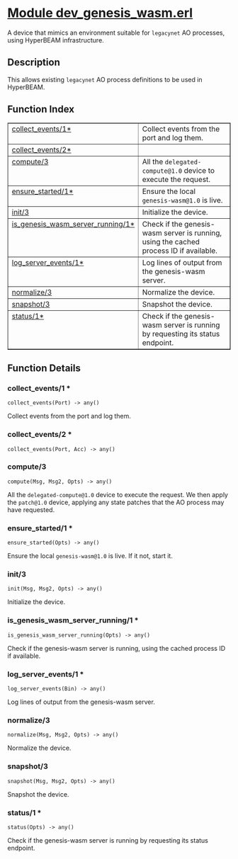 # [Module dev_genesis_wasm.erl](https://github.com/permaweb/HyperBEAM/blob/main/src/dev_genesis_wasm.erl)




A device that mimics an environment suitable for `legacynet` AO
processes, using HyperBEAM infrastructure.

<a name="description"></a>

## Description ##
This allows existing `legacynet`
AO process definitions to be used in HyperBEAM.<a name="index"></a>

## Function Index ##


<table width="100%" border="1" cellspacing="0" cellpadding="2" summary="function index"><tr><td valign="top"><a href="#collect_events-1">collect_events/1*</a></td><td>Collect events from the port and log them.</td></tr><tr><td valign="top"><a href="#collect_events-2">collect_events/2*</a></td><td></td></tr><tr><td valign="top"><a href="#compute-3">compute/3</a></td><td>All the <code>delegated-compute@1.0</code> device to execute the request.</td></tr><tr><td valign="top"><a href="#ensure_started-1">ensure_started/1*</a></td><td>Ensure the local <code>genesis-wasm@1.0</code> is live.</td></tr><tr><td valign="top"><a href="#init-3">init/3</a></td><td>Initialize the device.</td></tr><tr><td valign="top"><a href="#is_genesis_wasm_server_running-1">is_genesis_wasm_server_running/1*</a></td><td>Check if the genesis-wasm server is running, using the cached process ID
if available.</td></tr><tr><td valign="top"><a href="#log_server_events-1">log_server_events/1*</a></td><td>Log lines of output from the genesis-wasm server.</td></tr><tr><td valign="top"><a href="#normalize-3">normalize/3</a></td><td>Normalize the device.</td></tr><tr><td valign="top"><a href="#snapshot-3">snapshot/3</a></td><td>Snapshot the device.</td></tr><tr><td valign="top"><a href="#status-1">status/1*</a></td><td>Check if the genesis-wasm server is running by requesting its status
endpoint.</td></tr></table>


<a name="functions"></a>

## Function Details ##

<a name="collect_events-1"></a>

### collect_events/1 * ###

`collect_events(Port) -> any()`

Collect events from the port and log them.

<a name="collect_events-2"></a>

### collect_events/2 * ###

`collect_events(Port, Acc) -> any()`

<a name="compute-3"></a>

### compute/3 ###

`compute(Msg, Msg2, Opts) -> any()`

All the `delegated-compute@1.0` device to execute the request. We then apply
the `patch@1.0` device, applying any state patches that the AO process may have
requested.

<a name="ensure_started-1"></a>

### ensure_started/1 * ###

`ensure_started(Opts) -> any()`

Ensure the local `genesis-wasm@1.0` is live. If it not, start it.

<a name="init-3"></a>

### init/3 ###

`init(Msg, Msg2, Opts) -> any()`

Initialize the device.

<a name="is_genesis_wasm_server_running-1"></a>

### is_genesis_wasm_server_running/1 * ###

`is_genesis_wasm_server_running(Opts) -> any()`

Check if the genesis-wasm server is running, using the cached process ID
if available.

<a name="log_server_events-1"></a>

### log_server_events/1 * ###

`log_server_events(Bin) -> any()`

Log lines of output from the genesis-wasm server.

<a name="normalize-3"></a>

### normalize/3 ###

`normalize(Msg, Msg2, Opts) -> any()`

Normalize the device.

<a name="snapshot-3"></a>

### snapshot/3 ###

`snapshot(Msg, Msg2, Opts) -> any()`

Snapshot the device.

<a name="status-1"></a>

### status/1 * ###

`status(Opts) -> any()`

Check if the genesis-wasm server is running by requesting its status
endpoint.

